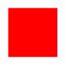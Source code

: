 <!-- insert background image -->
<img src="https://github.com/Lvue-YY/Lvue-YY/tree/master/src/background.jpg" />

<div style="position: absolute; top: 50px; width: 100px; height:100px; background-color: red;">
    
</div>

## hello